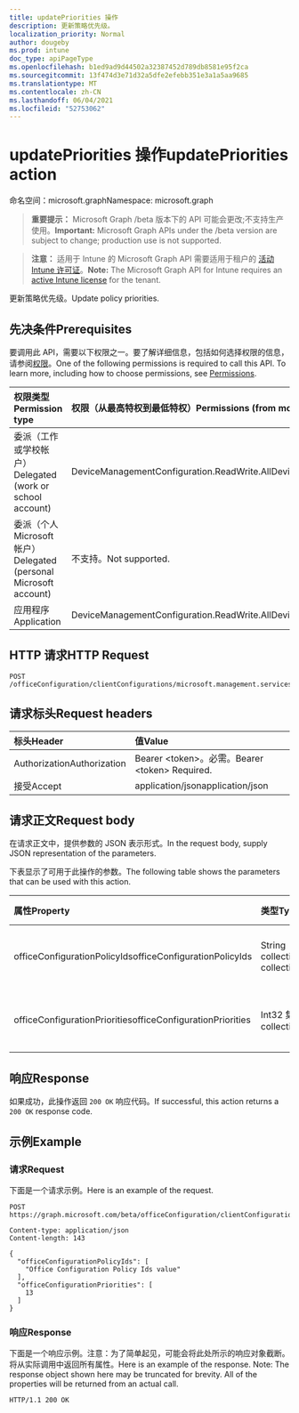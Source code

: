 ```yaml
---
title: updatePriorities 操作
description: 更新策略优先级。
localization_priority: Normal
author: dougeby
ms.prod: intune
doc_type: apiPageType
ms.openlocfilehash: b1ed9ad9d44502a32387452d789db8581e95f2ca
ms.sourcegitcommit: 13f474d3e71d32a5dfe2efebb351e3a1a5aa9685
ms.translationtype: MT
ms.contentlocale: zh-CN
ms.lasthandoff: 06/04/2021
ms.locfileid: "52753062"
---
```

# <a name="updatepriorities-action"></a><span data-ttu-id="c7a97-103">updatePriorities 操作</span><span class="sxs-lookup"><span data-stu-id="c7a97-103">updatePriorities action</span></span>

<span data-ttu-id="c7a97-104">命名空间：microsoft.graph</span><span class="sxs-lookup"><span data-stu-id="c7a97-104">Namespace: microsoft.graph</span></span>

> <span data-ttu-id="c7a97-105">**重要提示：** Microsoft Graph /beta 版本下的 API 可能会更改;不支持生产使用。</span><span class="sxs-lookup"><span data-stu-id="c7a97-105">**Important:** Microsoft Graph APIs under the /beta version are subject to change; production use is not supported.</span></span>

> <span data-ttu-id="c7a97-106">**注意：** 适用于 Intune 的 Microsoft Graph API 需要适用于租户的 [活动 Intune 许可证](https://go.microsoft.com/fwlink/?linkid=839381)。</span><span class="sxs-lookup"><span data-stu-id="c7a97-106">**Note:** The Microsoft Graph API for Intune requires an [active Intune license](https://go.microsoft.com/fwlink/?linkid=839381) for the tenant.</span></span>

<span data-ttu-id="c7a97-107">更新策略优先级。</span><span class="sxs-lookup"><span data-stu-id="c7a97-107">Update policy priorities.</span></span>

## <a name="prerequisites"></a><span data-ttu-id="c7a97-108">先决条件</span><span class="sxs-lookup"><span data-stu-id="c7a97-108">Prerequisites</span></span>
<span data-ttu-id="c7a97-p101">要调用此 API，需要以下权限之一。要了解详细信息，包括如何选择权限的信息，请参阅[权限](/graph/permissions-reference)。</span><span class="sxs-lookup"><span data-stu-id="c7a97-p101">One of the following permissions is required to call this API. To learn more, including how to choose permissions, see [Permissions](/graph/permissions-reference).</span></span>

|<span data-ttu-id="c7a97-111">权限类型</span><span class="sxs-lookup"><span data-stu-id="c7a97-111">Permission type</span></span>|<span data-ttu-id="c7a97-112">权限（从最高特权到最低特权）</span><span class="sxs-lookup"><span data-stu-id="c7a97-112">Permissions (from most to least privileged)</span></span>|
|:---|:---|
|<span data-ttu-id="c7a97-113">委派（工作或学校帐户）</span><span class="sxs-lookup"><span data-stu-id="c7a97-113">Delegated (work or school account)</span></span>|<span data-ttu-id="c7a97-114">DeviceManagementConfiguration.ReadWrite.All</span><span class="sxs-lookup"><span data-stu-id="c7a97-114">DeviceManagementConfiguration.ReadWrite.All</span></span>|
|<span data-ttu-id="c7a97-115">委派（个人 Microsoft 帐户）</span><span class="sxs-lookup"><span data-stu-id="c7a97-115">Delegated (personal Microsoft account)</span></span>|<span data-ttu-id="c7a97-116">不支持。</span><span class="sxs-lookup"><span data-stu-id="c7a97-116">Not supported.</span></span>|
|<span data-ttu-id="c7a97-117">应用程序</span><span class="sxs-lookup"><span data-stu-id="c7a97-117">Application</span></span>|<span data-ttu-id="c7a97-118">DeviceManagementConfiguration.ReadWrite.All</span><span class="sxs-lookup"><span data-stu-id="c7a97-118">DeviceManagementConfiguration.ReadWrite.All</span></span>|

## <a name="http-request"></a><span data-ttu-id="c7a97-119">HTTP 请求</span><span class="sxs-lookup"><span data-stu-id="c7a97-119">HTTP Request</span></span>
<!-- {
  "blockType": "ignored"
}
-->
``` http
POST /officeConfiguration/clientConfigurations/microsoft.management.services.api.updatePriorities
```

## <a name="request-headers"></a><span data-ttu-id="c7a97-120">请求标头</span><span class="sxs-lookup"><span data-stu-id="c7a97-120">Request headers</span></span>
|<span data-ttu-id="c7a97-121">标头</span><span class="sxs-lookup"><span data-stu-id="c7a97-121">Header</span></span>|<span data-ttu-id="c7a97-122">值</span><span class="sxs-lookup"><span data-stu-id="c7a97-122">Value</span></span>|
|:---|:---|
|<span data-ttu-id="c7a97-123">Authorization</span><span class="sxs-lookup"><span data-stu-id="c7a97-123">Authorization</span></span>|<span data-ttu-id="c7a97-124">Bearer &lt;token&gt;。必需。</span><span class="sxs-lookup"><span data-stu-id="c7a97-124">Bearer &lt;token&gt; Required.</span></span>|
|<span data-ttu-id="c7a97-125">接受</span><span class="sxs-lookup"><span data-stu-id="c7a97-125">Accept</span></span>|<span data-ttu-id="c7a97-126">application/json</span><span class="sxs-lookup"><span data-stu-id="c7a97-126">application/json</span></span>|

## <a name="request-body"></a><span data-ttu-id="c7a97-127">请求正文</span><span class="sxs-lookup"><span data-stu-id="c7a97-127">Request body</span></span>
<span data-ttu-id="c7a97-128">在请求正文中，提供参数的 JSON 表示形式。</span><span class="sxs-lookup"><span data-stu-id="c7a97-128">In the request body, supply JSON representation of the parameters.</span></span>

<span data-ttu-id="c7a97-129">下表显示了可用于此操作的参数。</span><span class="sxs-lookup"><span data-stu-id="c7a97-129">The following table shows the parameters that can be used with this action.</span></span>

|<span data-ttu-id="c7a97-130">属性</span><span class="sxs-lookup"><span data-stu-id="c7a97-130">Property</span></span>|<span data-ttu-id="c7a97-131">类型</span><span class="sxs-lookup"><span data-stu-id="c7a97-131">Type</span></span>|<span data-ttu-id="c7a97-132">说明</span><span class="sxs-lookup"><span data-stu-id="c7a97-132">Description</span></span>|
|:---|:---|:---|
|<span data-ttu-id="c7a97-133">officeConfigurationPolicyIds</span><span class="sxs-lookup"><span data-stu-id="c7a97-133">officeConfigurationPolicyIds</span></span>|<span data-ttu-id="c7a97-134">String collection</span><span class="sxs-lookup"><span data-stu-id="c7a97-134">String collection</span></span>|<span data-ttu-id="c7a97-135">Office 配置策略 ID 列表</span><span class="sxs-lookup"><span data-stu-id="c7a97-135">List of office configuration policy ids</span></span>|
|<span data-ttu-id="c7a97-136">officeConfigurationPriorities</span><span class="sxs-lookup"><span data-stu-id="c7a97-136">officeConfigurationPriorities</span></span>|<span data-ttu-id="c7a97-137">Int32 集合</span><span class="sxs-lookup"><span data-stu-id="c7a97-137">Int32 collection</span></span>|<span data-ttu-id="c7a97-138">Office 配置优先级列表</span><span class="sxs-lookup"><span data-stu-id="c7a97-138">List of office configuration priorities</span></span>|



## <a name="response"></a><span data-ttu-id="c7a97-139">响应</span><span class="sxs-lookup"><span data-stu-id="c7a97-139">Response</span></span>
<span data-ttu-id="c7a97-140">如果成功，此操作返回 `200 OK` 响应代码。</span><span class="sxs-lookup"><span data-stu-id="c7a97-140">If successful, this action returns a `200 OK` response code.</span></span>

## <a name="example"></a><span data-ttu-id="c7a97-141">示例</span><span class="sxs-lookup"><span data-stu-id="c7a97-141">Example</span></span>

### <a name="request"></a><span data-ttu-id="c7a97-142">请求</span><span class="sxs-lookup"><span data-stu-id="c7a97-142">Request</span></span>
<span data-ttu-id="c7a97-143">下面是一个请求示例。</span><span class="sxs-lookup"><span data-stu-id="c7a97-143">Here is an example of the request.</span></span>
``` http
POST https://graph.microsoft.com/beta/officeConfiguration/clientConfigurations/microsoft.management.services.api.updatePriorities

Content-type: application/json
Content-length: 143

{
  "officeConfigurationPolicyIds": [
    "Office Configuration Policy Ids value"
  ],
  "officeConfigurationPriorities": [
    13
  ]
}
```

### <a name="response"></a><span data-ttu-id="c7a97-144">响应</span><span class="sxs-lookup"><span data-stu-id="c7a97-144">Response</span></span>
<span data-ttu-id="c7a97-p102">下面是一个响应示例。注意：为了简单起见，可能会将此处所示的响应对象截断。将从实际调用中返回所有属性。</span><span class="sxs-lookup"><span data-stu-id="c7a97-p102">Here is an example of the response. Note: The response object shown here may be truncated for brevity. All of the properties will be returned from an actual call.</span></span>
``` http
HTTP/1.1 200 OK
```




